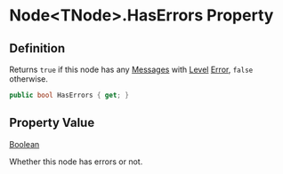 # Node&lt;TNode&gt;.HasErrors Property
## Definition

Returns `true` if this node has any [Messages](MrKWatkins.Ast.Message.md) with [Level](MrKWatkins.Ast.Message.Level.md) [Error](MrKWatkins.Ast.MessageLevel.md#fields), `false` otherwise.

```c#
public bool HasErrors { get; }
```

## Property Value

[Boolean](https://learn.microsoft.com/en-gb/dotnet/api/System.Boolean)

Whether this node has errors or not.
